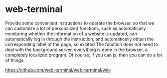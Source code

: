 # web-terminal
Provide some convenient instructions to operate the browser, so that we can customize a lot of personalized functions, such as automatically monitoring whether the information of a website is updated, can automatically log in through the instruction, and automatically obtain the corresponding label of the page, so excited The function does not need to deal with the background server, everything is done in the browser, a completely localized program. Of course, if you can js, then you can do a lot of things.

https://github.com/web-terminal/web-terminal/wiki
